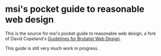 # msi's pocket guide to reasonable web design

This is the source for msi's pocket guide to reasonable web design, a fork of
David Copeland's
[Guidelines for Brutalist Web Design](https://brutalist-web.design).

This guide is still very much work in progress.
